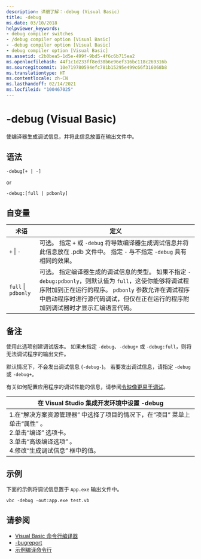 ```yaml
---
description: 详细了解：-debug (Visual Basic)
title: -debug
ms.date: 03/10/2018
helpviewer_keywords:
- debug compiler switches
- /debug compiler option [Visual Basic]
- -debug compiler option [Visual Basic]
- debug compiler option [Visual Basic]
ms.assetid: c2b0bea5-1d5e-499f-9bd5-4f6c6b715ea2
ms.openlocfilehash: 44f1c1d233ff8ed38b6e96ef316bc118c269316b
ms.sourcegitcommit: 10e719780594efc781b15295e499c66f316068b8
ms.translationtype: HT
ms.contentlocale: zh-CN
ms.lasthandoff: 02/14/2021
ms.locfileid: "100467025"
---
```

# <a name="-debug-visual-basic"></a>-debug (Visual Basic)

使编译器生成调试信息，并将此信息放置在输出文件中。

## <a name="syntax"></a>语法

```console
-debug[+ | -]
```

or

```console
-debug:[full | pdbonly]
```

## <a name="arguments"></a>自变量

|术语|定义|
|---|---|
|`+` &#124; `-`|可选。 指定 `+` 或 `-debug` 将导致编译器生成调试信息并将此信息放在 .pdb 文件中。 指定 `-` 与不指定 `-debug` 具有相同的效果。|
|`full` &#124; `pdbonly`|可选。 指定编译器生成的调试信息的类型。 如果不指定 `-debug:pdbonly`，则默认值为 `full`，这使你能够将调试程序附加到正在运行的程序。 `pdbonly` 参数允许在调试程序中启动程序时进行源代码调试，但仅在正在运行的程序附加到调试器时才显示汇编语言代码。|

## <a name="remarks"></a>备注

使用此选项创建调试版本。 如果未指定 `-debug`、`-debug+` 或 `-debug:full`，则将无法调试程序的输出文件。

默认情况下，不会发出调试信息 (`-debug-`)。 若要发出调试信息，请指定 `-debug` 或 `-debug+`。

有关如何配置应用程序的调试性能的信息，请参阅[令映像更易于调试](../../../framework/debug-trace-profile/making-an-image-easier-to-debug.md)。

|在 Visual Studio 集成开发环境中设置 -debug|
|---|
|1.在“解决方案资源管理器”  中选择了项目的情况下，在“项目”  菜单上单击“属性”  。 <br />2.单击“编译”  选项卡。<br />3.单击“高级编译选项”  。<br />4.修改“生成调试信息”  框中的值。|

## <a name="example"></a>示例

下面的示例将调试信息置于 `App.exe` 输出文件中。

```console
vbc -debug -out:app.exe test.vb
```

## <a name="see-also"></a>请参阅

- [Visual Basic 命令行编译器](index.md)
- [-bugreport](bugreport.md)
- [示例编译命令行](sample-compilation-command-lines.md)
